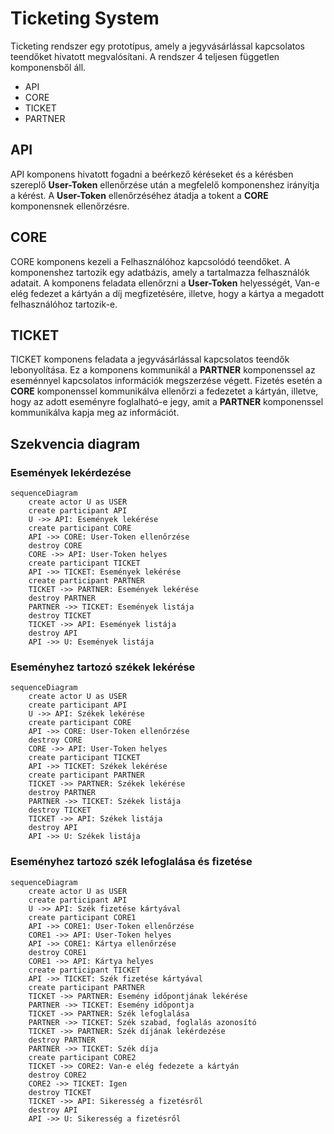 # Ticketing System

Ticketing rendszer egy prototípus, amely a jegyvásárlással kapcsolatos teendőket hivatott megvalósítani. A rendszer 4 teljesen független komponensből áll.

- API
- CORE
- TICKET
- PARTNER

## API

API komponens hivatott fogadni a beérkező kéréseket és a kérésben szereplő **User-Token** ellenőrzése után a megfelelő komponenshez irányítja a kérést. A **User-Token** ellenőrzéséhez átadja a tokent a **CORE** komponensnek ellenőrzésre.

## CORE

CORE komponens kezeli a Felhasználóhoz kapcsolódó teendőket. A komponenshez tartozik egy adatbázis, amely a tartalmazza felhasználók adatait. A komponens feladata ellenőrzni a **User-Token** helyességét, Van-e elég fedezet a kártyán a díj megfizetésére, illetve, hogy a kártya a megadott felhasználóhoz tartozik-e.

## TICKET

TICKET komponens feladata a jegyvásárlással kapcsolatos teendők lebonyolítása. Ez a komponens kommunikál a **PARTNER** komponenssel az eseménnyel kapcsolatos információk megszerzése végett. Fizetés esetén a **CORE** komponenssel kommunikálva ellenőrzi a fedezetet a kártyán, illetve, hogy az adott eseményre foglalható-e jegy, amit a **PARTNER** komponenssel kommunikálva kapja meg az információt.

## Szekvencia diagram

### Események lekérdezése

```mermaid
sequenceDiagram
    create actor U as USER
    create participant API
    U ->> API: Események lekérése
    create participant CORE
    API ->> CORE: User-Token ellenőrzése
    destroy CORE
    CORE ->> API: User-Token helyes
    create participant TICKET
    API ->> TICKET: Események lekérése
    create participant PARTNER
    TICKET ->> PARTNER: Események lekérése
    destroy PARTNER
    PARTNER ->> TICKET: Események listája
    destroy TICKET
    TICKET ->> API: Események listája
    destroy API
    API ->> U: Események listája
```

### Eseményhez tartozó székek lekérése

```mermaid
sequenceDiagram
    create actor U as USER
    create participant API
    U ->> API: Székek lekérése
    create participant CORE
    API ->> CORE: User-Token ellenőrzése
    destroy CORE
    CORE ->> API: User-Token helyes
    create participant TICKET
    API ->> TICKET: Székek lekérése
    create participant PARTNER
    TICKET ->> PARTNER: Székek lekérése
    destroy PARTNER
    PARTNER ->> TICKET: Székek listája
    destroy TICKET
    TICKET ->> API: Székek listája
    destroy API
    API ->> U: Székek listája
```

### Eseményhez tartozó szék lefoglalása és fizetése

```mermaid
sequenceDiagram
    create actor U as USER
    create participant API
    U ->> API: Szék fizetése kártyával
    create participant CORE1
    API ->> CORE1: User-Token ellenőrzése
    CORE1 ->> API: User-Token helyes
    API ->> CORE1: Kártya ellenőrzése
    destroy CORE1
    CORE1 ->> API: Kártya helyes
    create participant TICKET
    API ->> TICKET: Szék fizetése kártyával
    create participant PARTNER
    TICKET ->> PARTNER: Esemény időpontjának lekérése
    PARTNER ->> TICKET: Esemény időpontja
    TICKET ->> PARTNER: Szék lefoglalása
    PARTNER ->> TICKET: Szék szabad, foglalás azonosító
    TICKET ->> PARTNER: Szék díjának lekérdezése
    destroy PARTNER
    PARTNER ->> TICKET: Szék díja
    create participant CORE2
    TICKET ->> CORE2: Van-e elég fedezete a kártyán
    destroy CORE2
    CORE2 ->> TICKET: Igen
    destroy TICKET
    TICKET ->> API: Sikeresség a fizetésről
    destroy API
    API ->> U: Sikeresség a fizetésről
```
